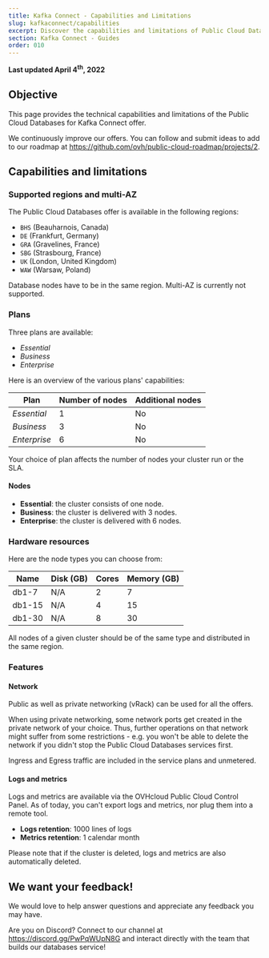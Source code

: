 ```yaml
---
title: Kafka Connect - Capabilities and Limitations
slug: kafkaconnect/capabilities
excerpt: Discover the capabilities and limitations of Public Cloud Databases for Kafka Connect
section: Kafka Connect - Guides
order: 010
---
```


**Last updated April 4<sup>th</sup>, 2022**

## Objective

This page provides the technical capabilities and limitations of the Public Cloud Databases for Kafka Connect offer.

We continuously improve our offers. You can follow and submit ideas to add to our roadmap at <https://github.com/ovh/public-cloud-roadmap/projects/2>.

## Capabilities and limitations

### Supported regions and multi-AZ

The Public Cloud Databases offer is available in the following regions:

- `BHS` (Beauharnois, Canada)
- `DE` (Frankfurt, Germany)
- `GRA` (Gravelines, France)
- `SBG` (Strasbourg, France)
- `UK` (London, United Kingdom)
- `WAW` (Warsaw, Poland)

Database nodes have to be in the same region. Multi-AZ is currently not supported.

### Plans

Three plans are available:

- *Essential*
- *Business*
- *Enterprise*

Here is an overview of the various plans' capabilities:

| Plan         | Number of nodes | Additional nodes |
| ------------ | --------------- | ---------------- |
| *Essential*  | 1               | No               |
| *Business*   | 3               | No               |
| *Enterprise* | 6               | No               |

Your choice of plan affects the number of nodes your cluster run or the SLA.

#### Nodes

- **Essential**: the cluster consists of one node.
- **Business**: the cluster is delivered with 3 nodes.
- **Enterprise**: the cluster is delivered with 6 nodes.

### Hardware resources

Here are the node types you can choose from:

| Name   | Disk (GB) | Cores | Memory (GB) |
| ------ | --------- | ----- | ----------- |
| db1-7  | N/A       | 2     | 7           |
| db1-15 | N/A       | 4     | 15          |
| db1-30 | N/A       | 8     | 30          |

All nodes of a given cluster should be of the same type and distributed in the same region.

### Features

#### Network

Public as well as private networking (vRack) can be used for all the offers.

When using private networking, some network ports get created in the private network of your choice. Thus, further operations on that network might suffer from some restrictions - e.g. you won't be able to delete the network if you didn't stop the Public Cloud Databases services first.

Ingress and Egress traffic are included in the service plans and unmetered.

#### Logs and metrics

Logs and metrics are available via the OVHcloud Public Cloud Control Panel.
As of today, you can't export logs and metrics, nor plug them into a remote tool.

- **Logs retention**: 1000 lines of logs
- **Metrics retention**: 1 calendar month

Please note that if the cluster is deleted, logs and metrics are also automatically deleted.

## We want your feedback!

We would love to help answer questions and appreciate any feedback you may have.

Are you on Discord? Connect to our channel at <https://discord.gg/PwPqWUpN8G> and interact directly with the team that builds our databases service!
